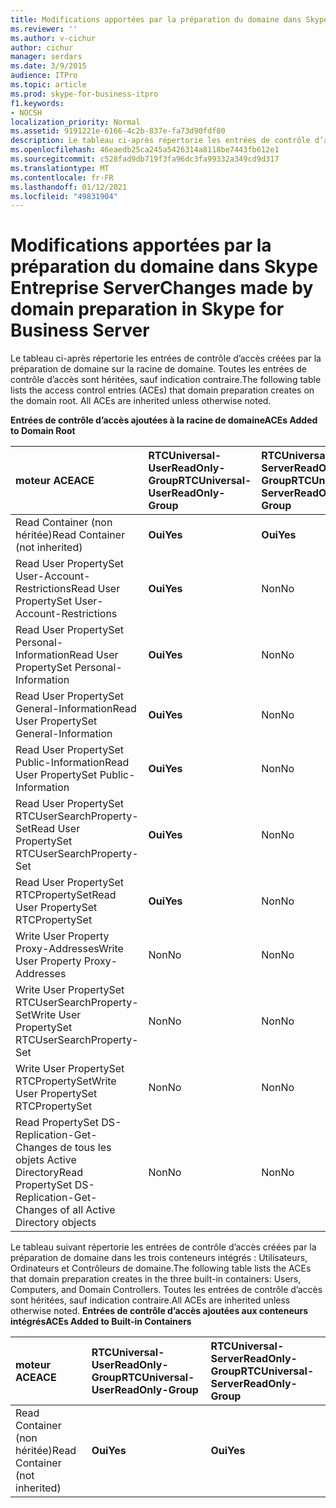 ```yaml
---
title: Modifications apportées par la préparation du domaine dans Skype Entreprise Server
ms.reviewer: ''
ms.author: v-cichur
author: cichur
manager: serdars
ms.date: 3/9/2015
audience: ITPro
ms.topic: article
ms.prod: skype-for-business-itpro
f1.keywords:
- NOCSH
localization_priority: Normal
ms.assetid: 9191221e-6166-4c2b-837e-fa73d90fdf80
description: Le tableau ci-après répertorie les entrées de contrôle d’accès créées par la préparation de domaine sur la racine de domaine. Toutes les entrées de contrôle d’accès sont héritées, sauf indication contraire.
ms.openlocfilehash: 46eaedb25ca245a5426314a8118be7443fb612e1
ms.sourcegitcommit: c528fad9db719f3fa96dc3fa99332a349cd9d317
ms.translationtype: MT
ms.contentlocale: fr-FR
ms.lasthandoff: 01/12/2021
ms.locfileid: "49831904"
---
```

# <a name="changes-made-by-domain-preparation-in-skype-for-business-server"></a><span data-ttu-id="7298f-104">Modifications apportées par la préparation du domaine dans Skype Entreprise Server</span><span class="sxs-lookup"><span data-stu-id="7298f-104">Changes made by domain preparation in Skype for Business Server</span></span>
 
<span data-ttu-id="7298f-p102">Le tableau ci-après répertorie les entrées de contrôle d’accès créées par la préparation de domaine sur la racine de domaine. Toutes les entrées de contrôle d’accès sont héritées, sauf indication contraire.</span><span class="sxs-lookup"><span data-stu-id="7298f-p102">The following table lists the access control entries (ACEs) that domain preparation creates on the domain root. All ACEs are inherited unless otherwise noted.</span></span>
  
<span data-ttu-id="7298f-107">**Entrées de contrôle d’accès ajoutées à la racine de domaine**</span><span class="sxs-lookup"><span data-stu-id="7298f-107">**ACEs Added to Domain Root**</span></span>

|<span data-ttu-id="7298f-108">**moteur ACE**</span><span class="sxs-lookup"><span data-stu-id="7298f-108">**ACE**</span></span>|<span data-ttu-id="7298f-109">**RTCUniversal-UserReadOnly-Group**</span><span class="sxs-lookup"><span data-stu-id="7298f-109">**RTCUniversal-UserReadOnly-Group**</span></span>|<span data-ttu-id="7298f-110">**RTCUniversal-ServerReadOnly-Group**</span><span class="sxs-lookup"><span data-stu-id="7298f-110">**RTCUniversal-ServerReadOnly-Group**</span></span>|<span data-ttu-id="7298f-111">**RTCUniversal-UserAdmins**</span><span class="sxs-lookup"><span data-stu-id="7298f-111">**RTCUniversal-UserAdmins**</span></span>|<span data-ttu-id="7298f-112">**RTCHSUniversal-Services**</span><span class="sxs-lookup"><span data-stu-id="7298f-112">**RTCHSUniversal-Services**</span></span>|<span data-ttu-id="7298f-113">**Authenticated-Users**</span><span class="sxs-lookup"><span data-stu-id="7298f-113">**Authenticated-Users**</span></span>|
|:-----|:-----|:-----|:-----|:-----|:-----|
|<span data-ttu-id="7298f-114">Read Container (non héritée)</span><span class="sxs-lookup"><span data-stu-id="7298f-114">Read Container (not inherited)</span></span>  <br/> |<span data-ttu-id="7298f-115">**Oui**</span><span class="sxs-lookup"><span data-stu-id="7298f-115">**Yes**</span></span> <br/> |<span data-ttu-id="7298f-116">**Oui**</span><span class="sxs-lookup"><span data-stu-id="7298f-116">**Yes**</span></span> <br/> |<span data-ttu-id="7298f-117">Non</span><span class="sxs-lookup"><span data-stu-id="7298f-117">No</span></span>  <br/> |<span data-ttu-id="7298f-118">Non</span><span class="sxs-lookup"><span data-stu-id="7298f-118">No</span></span>  <br/> |<span data-ttu-id="7298f-119">Non</span><span class="sxs-lookup"><span data-stu-id="7298f-119">No</span></span>  <br/> |
|<span data-ttu-id="7298f-120">Read User PropertySet User-Account-Restrictions</span><span class="sxs-lookup"><span data-stu-id="7298f-120">Read User PropertySet User-Account-Restrictions</span></span>  <br/> |<span data-ttu-id="7298f-121">**Oui**</span><span class="sxs-lookup"><span data-stu-id="7298f-121">**Yes**</span></span> <br/> |<span data-ttu-id="7298f-122">Non</span><span class="sxs-lookup"><span data-stu-id="7298f-122">No</span></span>  <br/> |<span data-ttu-id="7298f-123">Non</span><span class="sxs-lookup"><span data-stu-id="7298f-123">No</span></span>  <br/> |<span data-ttu-id="7298f-124">Non</span><span class="sxs-lookup"><span data-stu-id="7298f-124">No</span></span>  <br/> |<span data-ttu-id="7298f-125">Non</span><span class="sxs-lookup"><span data-stu-id="7298f-125">No</span></span>  <br/> |
|<span data-ttu-id="7298f-126">Read User PropertySet Personal-Information</span><span class="sxs-lookup"><span data-stu-id="7298f-126">Read User PropertySet Personal-Information</span></span>  <br/> |<span data-ttu-id="7298f-127">**Oui**</span><span class="sxs-lookup"><span data-stu-id="7298f-127">**Yes**</span></span> <br/> |<span data-ttu-id="7298f-128">Non</span><span class="sxs-lookup"><span data-stu-id="7298f-128">No</span></span>  <br/> |<span data-ttu-id="7298f-129">Non</span><span class="sxs-lookup"><span data-stu-id="7298f-129">No</span></span>  <br/> |<span data-ttu-id="7298f-130">Non</span><span class="sxs-lookup"><span data-stu-id="7298f-130">No</span></span>  <br/> |<span data-ttu-id="7298f-131">Non</span><span class="sxs-lookup"><span data-stu-id="7298f-131">No</span></span>  <br/> |
|<span data-ttu-id="7298f-132">Read User PropertySet General-Information</span><span class="sxs-lookup"><span data-stu-id="7298f-132">Read User PropertySet General-Information</span></span>  <br/> |<span data-ttu-id="7298f-133">**Oui**</span><span class="sxs-lookup"><span data-stu-id="7298f-133">**Yes**</span></span> <br/> |<span data-ttu-id="7298f-134">Non</span><span class="sxs-lookup"><span data-stu-id="7298f-134">No</span></span>  <br/> |<span data-ttu-id="7298f-135">Non</span><span class="sxs-lookup"><span data-stu-id="7298f-135">No</span></span>  <br/> |<span data-ttu-id="7298f-136">Non</span><span class="sxs-lookup"><span data-stu-id="7298f-136">No</span></span>  <br/> |<span data-ttu-id="7298f-137">Non</span><span class="sxs-lookup"><span data-stu-id="7298f-137">No</span></span>  <br/> |
|<span data-ttu-id="7298f-138">Read User PropertySet Public-Information</span><span class="sxs-lookup"><span data-stu-id="7298f-138">Read User PropertySet Public-Information</span></span>  <br/> |<span data-ttu-id="7298f-139">**Oui**</span><span class="sxs-lookup"><span data-stu-id="7298f-139">**Yes**</span></span> <br/> |<span data-ttu-id="7298f-140">Non</span><span class="sxs-lookup"><span data-stu-id="7298f-140">No</span></span>  <br/> |<span data-ttu-id="7298f-141">Non</span><span class="sxs-lookup"><span data-stu-id="7298f-141">No</span></span>  <br/> |<span data-ttu-id="7298f-142">Non</span><span class="sxs-lookup"><span data-stu-id="7298f-142">No</span></span>  <br/> |<span data-ttu-id="7298f-143">Non</span><span class="sxs-lookup"><span data-stu-id="7298f-143">No</span></span>  <br/> |
|<span data-ttu-id="7298f-144">Read User PropertySet RTCUserSearchProperty-Set</span><span class="sxs-lookup"><span data-stu-id="7298f-144">Read User PropertySet RTCUserSearchProperty-Set</span></span>  <br/> |<span data-ttu-id="7298f-145">**Oui**</span><span class="sxs-lookup"><span data-stu-id="7298f-145">**Yes**</span></span> <br/> |<span data-ttu-id="7298f-146">Non</span><span class="sxs-lookup"><span data-stu-id="7298f-146">No</span></span>  <br/> |<span data-ttu-id="7298f-147">Non</span><span class="sxs-lookup"><span data-stu-id="7298f-147">No</span></span>  <br/> |<span data-ttu-id="7298f-148">Non</span><span class="sxs-lookup"><span data-stu-id="7298f-148">No</span></span>  <br/> |<span data-ttu-id="7298f-149">**Oui**</span><span class="sxs-lookup"><span data-stu-id="7298f-149">**Yes**</span></span> <br/> |
|<span data-ttu-id="7298f-150">Read User PropertySet RTCPropertySet</span><span class="sxs-lookup"><span data-stu-id="7298f-150">Read User PropertySet RTCPropertySet</span></span>  <br/> |<span data-ttu-id="7298f-151">**Oui**</span><span class="sxs-lookup"><span data-stu-id="7298f-151">**Yes**</span></span> <br/> |<span data-ttu-id="7298f-152">Non</span><span class="sxs-lookup"><span data-stu-id="7298f-152">No</span></span>  <br/> |<span data-ttu-id="7298f-153">Non</span><span class="sxs-lookup"><span data-stu-id="7298f-153">No</span></span>  <br/> |<span data-ttu-id="7298f-154">Non</span><span class="sxs-lookup"><span data-stu-id="7298f-154">No</span></span>  <br/> |<span data-ttu-id="7298f-155">Non</span><span class="sxs-lookup"><span data-stu-id="7298f-155">No</span></span>  <br/> |
|<span data-ttu-id="7298f-156">Write User Property Proxy-Addresses</span><span class="sxs-lookup"><span data-stu-id="7298f-156">Write User Property Proxy-Addresses</span></span>  <br/> |<span data-ttu-id="7298f-157">Non</span><span class="sxs-lookup"><span data-stu-id="7298f-157">No</span></span>  <br/> |<span data-ttu-id="7298f-158">Non</span><span class="sxs-lookup"><span data-stu-id="7298f-158">No</span></span>  <br/> |<span data-ttu-id="7298f-159">**Oui**</span><span class="sxs-lookup"><span data-stu-id="7298f-159">**Yes**</span></span> <br/> |<span data-ttu-id="7298f-160">Non</span><span class="sxs-lookup"><span data-stu-id="7298f-160">No</span></span>  <br/> |<span data-ttu-id="7298f-161">Non</span><span class="sxs-lookup"><span data-stu-id="7298f-161">No</span></span>  <br/> |
|<span data-ttu-id="7298f-162">Write User PropertySet RTCUserSearchProperty-Set</span><span class="sxs-lookup"><span data-stu-id="7298f-162">Write User PropertySet RTCUserSearchProperty-Set</span></span>  <br/> |<span data-ttu-id="7298f-163">Non</span><span class="sxs-lookup"><span data-stu-id="7298f-163">No</span></span>  <br/> |<span data-ttu-id="7298f-164">Non</span><span class="sxs-lookup"><span data-stu-id="7298f-164">No</span></span>  <br/> |<span data-ttu-id="7298f-165">**Oui**</span><span class="sxs-lookup"><span data-stu-id="7298f-165">**Yes**</span></span> <br/> |<span data-ttu-id="7298f-166">Non</span><span class="sxs-lookup"><span data-stu-id="7298f-166">No</span></span>  <br/> |<span data-ttu-id="7298f-167">Non</span><span class="sxs-lookup"><span data-stu-id="7298f-167">No</span></span>  <br/> |
|<span data-ttu-id="7298f-168">Write User PropertySet RTCPropertySet</span><span class="sxs-lookup"><span data-stu-id="7298f-168">Write User PropertySet RTCPropertySet</span></span>  <br/> |<span data-ttu-id="7298f-169">Non</span><span class="sxs-lookup"><span data-stu-id="7298f-169">No</span></span>  <br/> |<span data-ttu-id="7298f-170">Non</span><span class="sxs-lookup"><span data-stu-id="7298f-170">No</span></span>  <br/> |<span data-ttu-id="7298f-171">**Oui**</span><span class="sxs-lookup"><span data-stu-id="7298f-171">**Yes**</span></span> <br/> |<span data-ttu-id="7298f-172">Non</span><span class="sxs-lookup"><span data-stu-id="7298f-172">No</span></span>  <br/> |<span data-ttu-id="7298f-173">Non</span><span class="sxs-lookup"><span data-stu-id="7298f-173">No</span></span>  <br/> |
|<span data-ttu-id="7298f-174">Read PropertySet DS-Replication-Get-Changes de tous les objets Active Directory</span><span class="sxs-lookup"><span data-stu-id="7298f-174">Read PropertySet DS-Replication-Get-Changes of all Active Directory objects</span></span>  <br/> |<span data-ttu-id="7298f-175">Non</span><span class="sxs-lookup"><span data-stu-id="7298f-175">No</span></span>  <br/> |<span data-ttu-id="7298f-176">Non</span><span class="sxs-lookup"><span data-stu-id="7298f-176">No</span></span>  <br/> |<span data-ttu-id="7298f-177">Non</span><span class="sxs-lookup"><span data-stu-id="7298f-177">No</span></span>  <br/> |<span data-ttu-id="7298f-178">**Oui**</span><span class="sxs-lookup"><span data-stu-id="7298f-178">**Yes**</span></span> <br/> |<span data-ttu-id="7298f-179">Non</span><span class="sxs-lookup"><span data-stu-id="7298f-179">No</span></span>  <br/> |
   
<span data-ttu-id="7298f-180">Le tableau suivant répertorie les entrées de contrôle d’accès créées par la préparation de domaine dans les trois conteneurs intégrés : Utilisateurs, Ordinateurs et Contrôleurs de domaine.</span><span class="sxs-lookup"><span data-stu-id="7298f-180">The following table lists the ACEs that domain preparation creates in the three built-in containers: Users, Computers, and Domain Controllers.</span></span> <span data-ttu-id="7298f-181">Toutes les entrées de contrôle d’accès sont héritées, sauf indication contraire.</span><span class="sxs-lookup"><span data-stu-id="7298f-181">All ACEs are inherited unless otherwise noted.</span></span>
<span data-ttu-id="7298f-182">**Entrées de contrôle d’accès ajoutées aux conteneurs intégrés**</span><span class="sxs-lookup"><span data-stu-id="7298f-182">**ACEs Added to Built-in Containers**</span></span>

|<span data-ttu-id="7298f-183">**moteur ACE**</span><span class="sxs-lookup"><span data-stu-id="7298f-183">**ACE**</span></span>|<span data-ttu-id="7298f-184">**RTCUniversal-UserReadOnly-Group**</span><span class="sxs-lookup"><span data-stu-id="7298f-184">**RTCUniversal-UserReadOnly-Group**</span></span>|<span data-ttu-id="7298f-185">**RTCUniversal-ServerReadOnly-Group**</span><span class="sxs-lookup"><span data-stu-id="7298f-185">**RTCUniversal-ServerReadOnly-Group**</span></span>|
|:-----|:-----|:-----|
|<span data-ttu-id="7298f-186">Read Container (non héritée)</span><span class="sxs-lookup"><span data-stu-id="7298f-186">Read Container (not inherited)</span></span>  <br/> |<span data-ttu-id="7298f-187">**Oui**</span><span class="sxs-lookup"><span data-stu-id="7298f-187">**Yes**</span></span> <br/> |<span data-ttu-id="7298f-188">**Oui**</span><span class="sxs-lookup"><span data-stu-id="7298f-188">**Yes**</span></span> <br/> |
   

